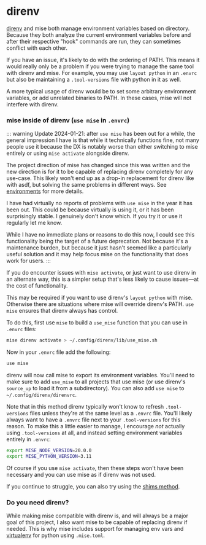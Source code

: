 # direnv

[direnv](https://direnv.net) and mise both manage environment variables based on directory. Because they both analyze
the current environment variables before and after their respective "hook" commands are run, they can sometimes conflict with each other.

If you have an issue, it's likely to do with the ordering of PATH. This means it would
really only be a problem if you were trying to manage the same tool with direnv and mise. For example,
you may use `layout python` in an `.envrc` but also be maintaining a `.tool-versions` file with python
in it as well.

A more typical usage of direnv would be to set some arbitrary environment variables, or add unrelated
binaries to PATH. In these cases, mise will not interfere with direnv.

### mise inside of direnv (`use mise` in `.envrc`)

::: warning
Update 2024-01-21: after `use mise` has been out for a while, the general impression I have is that
while it technically functions fine,
not many people use it because the DX is notably worse than either switching to mise entirely
or using `mise activate` alongside direnv.

The project direction of mise has changed since this was written and the new direction is for it
to be capable of replacing direnv completely for any use-case. This likely won't end up as a drop-in
replacement for direnv like with asdf, but solving the same problems in different ways. See [environments](/environments.html)
for more details.

I have had virtually no reports of problems with `use mise` in the year it has been out.
This could be because virtually is using it, or it has been surprisingly stable. I genuinely
don't know which. If you try it or use it regularly let me know.

While I have no immediate plans or reasons to do this now, I could see this functionality being
the target of a future deprecation. Not because it's a maintenance burden, but because it just hasn't
seemed like a particularly useful solution and it may help focus mise on the functionality that does
work for users.
:::

If you do encounter issues with `mise activate`, or just want to use direnv in an alternate way,
this is a simpler setup that's less likely to cause issues—at the cost of functionality.

This may be required if you want to use direnv's `layout python` with mise. Otherwise there are
situations where mise will override direnv's PATH. `use mise` ensures that direnv always has control.

To do this, first use `mise` to build a `use_mise` function that you can use in `.envrc` files:

```sh
mise direnv activate > ~/.config/direnv/lib/use_mise.sh
```

Now in your `.envrc` file add the following:

```sh
use mise
```

direnv will now call mise to export its environment variables. You'll need to make sure to add `use_mise`
to all projects that use mise (or use direnv's `source_up` to load it from a subdirectory). You can also add `use mise` to `~/.config/direnv/direnvrc`.

Note that in this method direnv typically won't know to refresh `.tool-versions` files
unless they're at the same level as a `.envrc` file. You'll likely always want to have
a `.envrc` file next to your `.tool-versions` for this reason. To make this a little
easier to manage, I encourage _not_ actually using `.tool-versions` at all, and instead
setting environment variables entirely in `.envrc`:

```sh
export MISE_NODE_VERSION=20.0.0
export MISE_PYTHON_VERSION=3.11
```

Of course if you use `mise activate`, then these steps won't have been necessary and you can use mise
as if direnv was not used.

If you continue to struggle, you can also try using the [shims method](dev-tools/shims.md).

### Do you need direnv?

While making mise compatible with direnv is, and will always be a major goal of this project, I also
want mise to be capable of replacing direnv if needed. This is why mise includes support for managing
env vars and [virtualenv](lang/python.md#automatic-virtualenv-activation)
for python using `.mise.toml`.
